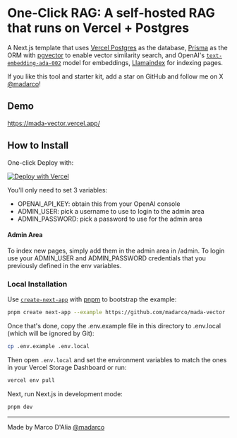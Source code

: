 # One-Click RAG: A self-hosted RAG that runs on Vercel + Postgres

A Next.js template that uses [Vercel Postgres](https://vercel.com/postgres) as the database, [Prisma](https://prisma.io/) as the ORM with [pgvector](https://github.com/pgvector/pgvector-node#prisma) to enable vector similarity search, and OpenAI's [`text-embedding-ada-002`](https://platform.openai.com/docs/guides/embeddings) model for embeddings,
[Llamaindex](https://www.llamaindex.ai/) for indexing pages.

If you like this tool and starter kit, add a star on GitHub and follow me on X [@madarco](https://twitter.com/madarco)!

## Demo

https://mada-vector.vercel.app/

## How to Install

One-click Deploy with:

[![Deploy with Vercel](https://vercel.com/button)](https://vercel.com/new/clone?repository-url=https%3A%2F%2Fgithub.com%2Fmadarco%2Fmada-vector&env=OPENAI_API_KEY,ADMIN_USER,ADMIN_PASSWORD&envDescription=Get%20an%20OpenAI%20Api%20Key%20and%20set%20ADMIN_USER%20and%20ADMIN_PASSWORD%20to%20the%20desired%20credentials%20to%20secure%20the%20%2Fadmin%20section.%20Also%20be%20sure%20to%20enable%20the%20Postgres%20database%20integration&envLink=https%3A%2F%2Fplatform.openai.com%2Fapi-keys&demo-title=Mada-Vector%3A%20RAG%20and%20Semantic%20Search&demo-description=%20Llamaindex%20Vercel%20Postgres%20RAG%20and%20Semantic%20Search&demo-url=https%3A%2F%2Fmada-vector.vercel.app%2F&demo-image=https%3A%2F%2Fmada-vector.vercel.app%2Fopengraph-image.png&stores=%5B%7B%22type%22%3A%22postgres%22%7D%5D)

You'll only need to set 3 variables:
 - OPENAI_API_KEY: obtain this from your OpenAI console
 - ADMIN_USER: pick a username to use to login to the admin area
 - ADMIN_PASSWORD: pick a password to use for the admin area

#### Admin Area

To index new pages, simply add them in the admin area in /admin.
To login use your ADMIN_USER and ADMIN_PASSWORD credentials that you previously defined in the env variables.

### Local Installation

Use [`create-next-app`](https://github.com/vercel/next.js/tree/canary/packages/create-next-app) with [pnpm](https://pnpm.io/installation) to bootstrap the example:

```bash
pnpm create next-app --example https://github.com/madarco/mada-vector
```

Once that's done, copy the .env.example file in this directory to .env.local (which will be ignored by Git):

```bash
cp .env.example .env.local
```

Then open `.env.local` and set the environment variables to match the ones in your Vercel Storage Dashboard or run:

```bash
vercel env pull
```

Next, run Next.js in development mode:

```bash
pnpm dev
```

---

Made by Marco D'Alia [@madarco](https://x.com/madarco)
